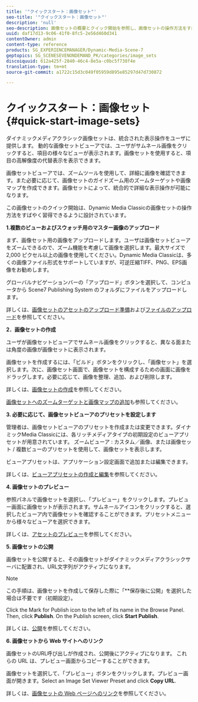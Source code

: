 ```yaml
---
title: '"クイックスタート：画像セット"'
seo-title: '"クイックスタート：画像セット"'
description: 'null'
seo-description: 画像セットの概要とクイック開始を参照し、画像セットの操作方法をすばやく習得できます。
uuid: daf17d13-9c06-41f0-8fc5-2e56d460d341
contentOwner: admin
content-type: reference
products: SG_EXPERIENCEMANAGER/Dynamic-Media-Scene-7
geptopics: SG_SCENESEVENONDEMAND_PK/categories/image_sets
discoiquuid: 612a425f-2840-46c4-8e5a-c0bc5f738f4e
translation-type: tm+mt
source-git-commit: a1722c15d3c049f05959d895e85297d47d730872

---
```



# クイックスタート：画像セット{#quick-start-image-sets}

ダイナミックメディアクラシック画像セットは、統合された表示操作をユーザに提供します。 動的な画像セットビューアでは、ユーザがサムネール画像をクリックすると、項目の様々なビューが表示されます。画像セットを使用すると、項目の高解像度の代替表示を表示できます。

画像セットビューアでは、ズームツールを使用して、詳細に画像を確認できます。また必要に応じて、画像セットのガイドズーム用のズームターゲットや画像マップを作成できます。画像セットによって、統合的で詳細な表示操作が可能になります。

この画像セットのクイック開始は、Dynamic Media Classicの画像セットの操作方法をすばやく習得できるように設計されています。

**1.複数のビューおよびスウォッチ用のマスター画像のアップロード**

まず、画像セット用の画像をアップロードします。ユーザは画像セットビューアをズームできるので、ズーム機能を考慮して画像を選択します。最大サイズで 2,000 ピクセル以上の画像を使用してください。Dynamic Media Classicは、多くの画像ファイル形式をサポートしていますが、可逆圧縮TIFF、PNG、EPS画像をお勧めします。

グローバルナビゲーションバーの「アップロード」ボタンを選択して、コンピュータから Scene7 Publishing System のフォルダにファイルをアップロードします。

詳しくは、[画像セットのアセットのアップロード準備](preparing-image-set-assets-upload.md#preparing-image-set-assets-for-upload)および[ファイルのアップロード](uploading-files.md#uploading-your-files)を参照してください。

**2．画像セットの作成**

ユーザが画像セットビューアでサムネール画像をクリックすると、異なる面または角度の画像が画像セットに表示されます。

画像セットを作成するには、「ビルド」ボタンをクリックし、「画像セット」を選択します。次に、画像セット画面で、画像セットを構成するための画面に画像をドラッグします。必要に応じて、画像を整理、追加、および削除します。

詳しくは、[画像セットの作成](creating-image-set.md#creating-an-image-set)を参照してください。

[画像セットへのズームターゲットと画像マップの追加](including-zoom-targets-image-maps.md#including-zoom-targets-and-image-maps-in-image-sets)も参照してください。

**3. 必要に応じて、画像セットビューアのプリセットを設定します**

管理者は、画像セットビューアのプリセットを作成または変更できます。ダイナミックMedia Classicには、各リッチメディアタイプの初期設定のビューアプリセットが用意されています。 ズームビューア : カスタム／画像、または画像セット / 複数ビューのプリセットを使用して、画像セットを表示します。

ビューアプリセットは、アプリケーション設定画面で追加または編集できます。

詳しくは、[ビューアプリセットの作成と編集](application-setup.md#adding-and-editing-viewer-presets)を参照してください。

**4. 画像セットのプレビュー**

参照パネルで画像セットを選択し、「プレビュー」をクリックします。プレビュー画面に画像セットが表示されます。サムネールアイコンをクリックすると、選択したビューア内で画像セットを確認することができます。プリセットメニューから様々なビューアを選択できます。

詳しくは、[アセットのプレビュー](previewing-asset.md#previewing-an-asset)を参照してください。

**5. 画像セットの公開**

画像セットを公開すると、その画像セットがダイナミックメディアクラシックサーバに配置され、URL文字列がアクティブになります。

>[!NOTE]
>
>この手順は、画像セットを作成して保存した際に「**保存後に公開」を選択した場合は不要です（初期設定）。

Click the Mark for Publish icon to the left of its name in the Browse Panel. Then, click **Publish**. On the Publish screen, click **Start Publish**.

詳しくは、[公開](publishing-files.md#publishing-files)を参照してください。

**6. 画像セットから Web サイトへのリンク**

画像セットのURL呼び出しが作成され、公開後にアクティブになります。 これらの URL は、プレビュー画面からコピーすることができます。

画像セットを選択して、「プレビュー」ボタンをクリックします。プレビュー画面が開きます。Select an Image Set Viewer Preset and click **Copy URL**.

詳しくは、[画像セットの Web ページへのリンク](linking-image-set-web-page.md#linking-an-image-set-to-a-web-page)を参照してください。
